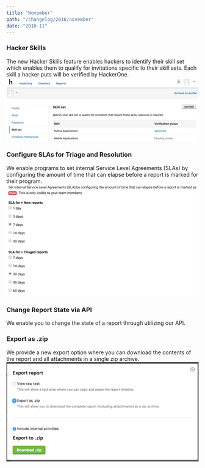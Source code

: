 ```yaml
---
title: "November"
path: "/changelog/2016/november"
date: "2016-11"
---
```


### Hacker Skills
The new Hacker Skills feature enables hackers to identify their skill set which enables them to qualify for invitations specific to their skill sets. Each skill a hacker puts will be verified by HackerOne.
![nov_2016_hacker_skills](./images/nov_2016_hacker_skills.png)

### Configure SLAs for Triage and Resolution
We enable programs to set internal Service Level Agreements (SLAs) by configuring the amount of time that can elapse before a report is marked for their program.
![nov_2016_configure_sla](./images/nov_2016_configure_sla.png)

### Change Report State via API
We enable you to change the state of a report through utilizing our API.

### Export as .zip
We provide a new export option where you can download the contents of the report and all attachments in a single zip archive. 
![nov_2016_export_zip](./images/nov_2016_export_zip.png)
